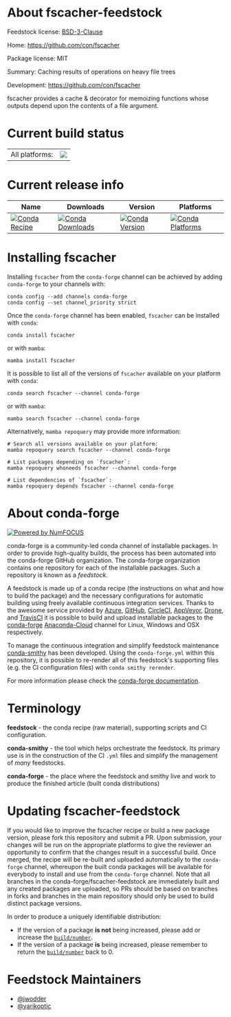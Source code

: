 About fscacher-feedstock
========================

Feedstock license: [BSD-3-Clause](https://github.com/conda-forge/fscacher-feedstock/blob/main/LICENSE.txt)

Home: https://github.com/con/fscacher

Package license: MIT

Summary: Caching results of operations on heavy file trees

Development: https://github.com/con/fscacher

fscacher provides a cache & decorator for memoizing functions whose outputs
depend upon the contents of a file argument.


Current build status
====================


<table><tr><td>All platforms:</td>
    <td>
      <a href="https://dev.azure.com/conda-forge/feedstock-builds/_build/latest?definitionId=12041&branchName=main">
        <img src="https://dev.azure.com/conda-forge/feedstock-builds/_apis/build/status/fscacher-feedstock?branchName=main">
      </a>
    </td>
  </tr>
</table>

Current release info
====================

| Name | Downloads | Version | Platforms |
| --- | --- | --- | --- |
| [![Conda Recipe](https://img.shields.io/badge/recipe-fscacher-green.svg)](https://anaconda.org/conda-forge/fscacher) | [![Conda Downloads](https://img.shields.io/conda/dn/conda-forge/fscacher.svg)](https://anaconda.org/conda-forge/fscacher) | [![Conda Version](https://img.shields.io/conda/vn/conda-forge/fscacher.svg)](https://anaconda.org/conda-forge/fscacher) | [![Conda Platforms](https://img.shields.io/conda/pn/conda-forge/fscacher.svg)](https://anaconda.org/conda-forge/fscacher) |

Installing fscacher
===================

Installing `fscacher` from the `conda-forge` channel can be achieved by adding `conda-forge` to your channels with:

```
conda config --add channels conda-forge
conda config --set channel_priority strict
```

Once the `conda-forge` channel has been enabled, `fscacher` can be installed with `conda`:

```
conda install fscacher
```

or with `mamba`:

```
mamba install fscacher
```

It is possible to list all of the versions of `fscacher` available on your platform with `conda`:

```
conda search fscacher --channel conda-forge
```

or with `mamba`:

```
mamba search fscacher --channel conda-forge
```

Alternatively, `mamba repoquery` may provide more information:

```
# Search all versions available on your platform:
mamba repoquery search fscacher --channel conda-forge

# List packages depending on `fscacher`:
mamba repoquery whoneeds fscacher --channel conda-forge

# List dependencies of `fscacher`:
mamba repoquery depends fscacher --channel conda-forge
```


About conda-forge
=================

[![Powered by
NumFOCUS](https://img.shields.io/badge/powered%20by-NumFOCUS-orange.svg?style=flat&colorA=E1523D&colorB=007D8A)](https://numfocus.org)

conda-forge is a community-led conda channel of installable packages.
In order to provide high-quality builds, the process has been automated into the
conda-forge GitHub organization. The conda-forge organization contains one repository
for each of the installable packages. Such a repository is known as a *feedstock*.

A feedstock is made up of a conda recipe (the instructions on what and how to build
the package) and the necessary configurations for automatic building using freely
available continuous integration services. Thanks to the awesome service provided by
[Azure](https://azure.microsoft.com/en-us/services/devops/), [GitHub](https://github.com/),
[CircleCI](https://circleci.com/), [AppVeyor](https://www.appveyor.com/),
[Drone](https://cloud.drone.io/welcome), and [TravisCI](https://travis-ci.com/)
it is possible to build and upload installable packages to the
[conda-forge](https://anaconda.org/conda-forge) [Anaconda-Cloud](https://anaconda.org/)
channel for Linux, Windows and OSX respectively.

To manage the continuous integration and simplify feedstock maintenance
[conda-smithy](https://github.com/conda-forge/conda-smithy) has been developed.
Using the ``conda-forge.yml`` within this repository, it is possible to re-render all of
this feedstock's supporting files (e.g. the CI configuration files) with ``conda smithy rerender``.

For more information please check the [conda-forge documentation](https://conda-forge.org/docs/).

Terminology
===========

**feedstock** - the conda recipe (raw material), supporting scripts and CI configuration.

**conda-smithy** - the tool which helps orchestrate the feedstock.
                   Its primary use is in the construction of the CI ``.yml`` files
                   and simplify the management of *many* feedstocks.

**conda-forge** - the place where the feedstock and smithy live and work to
                  produce the finished article (built conda distributions)


Updating fscacher-feedstock
===========================

If you would like to improve the fscacher recipe or build a new
package version, please fork this repository and submit a PR. Upon submission,
your changes will be run on the appropriate platforms to give the reviewer an
opportunity to confirm that the changes result in a successful build. Once
merged, the recipe will be re-built and uploaded automatically to the
`conda-forge` channel, whereupon the built conda packages will be available for
everybody to install and use from the `conda-forge` channel.
Note that all branches in the conda-forge/fscacher-feedstock are
immediately built and any created packages are uploaded, so PRs should be based
on branches in forks and branches in the main repository should only be used to
build distinct package versions.

In order to produce a uniquely identifiable distribution:
 * If the version of a package **is not** being increased, please add or increase
   the [``build/number``](https://docs.conda.io/projects/conda-build/en/latest/resources/define-metadata.html#build-number-and-string).
 * If the version of a package **is** being increased, please remember to return
   the [``build/number``](https://docs.conda.io/projects/conda-build/en/latest/resources/define-metadata.html#build-number-and-string)
   back to 0.

Feedstock Maintainers
=====================

* [@jwodder](https://github.com/jwodder/)
* [@yarikoptic](https://github.com/yarikoptic/)

